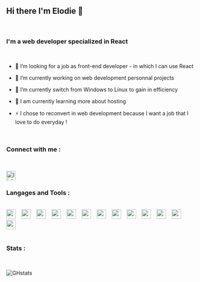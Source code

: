 ## Hi there I'm Elodie 👋

<br>


### I'm a web developer specialized in React
<br>

- 👯 I’m looking for a job as front-end developer - in which I can use React
- 🔭 I’m currently working on web development personnal projects 
- 🌱 I’m currently switch from Windows to Linux to gain in efficiency
- 🌱 I am currently learning more about hosting 

- ⚡ I chose to reconvert in web development because I want a job that I love to do everyday !

<br>


### Connect with me : 
<br>

[<img text-align="left" alt="linkedin-page" width="25px" src="https://cdn.jsdelivr.net/gh/devicons/devicon/icons/linkedin/linkedin-original.svg" />]('https://www.linkedin.com/in/elodie-david31/')



### Langages and Tools : 
<br>

<img text-align="left" alt="react" width="25px" src="https://cdn.jsdelivr.net/gh/devicons/devicon/icons/react/react-original.svg" style ="padding-right:11px;" />
<img text-align="left" alt="react" width="25px" src="https://cdn.jsdelivr.net/gh/devicons/devicon/icons/redux/redux-original.svg" style ="padding-right:11px;" />
<img text-align="left" alt="react" width="25px" src="https://cdn.jsdelivr.net/gh/devicons/devicon/icons/javascript/javascript-plain.svg" style ="padding-right:11px;" />
<img text-align="left" alt="react" width="25px" src="https://cdn.jsdelivr.net/gh/devicons/devicon/icons/html5/html5-original.svg"  style ="padding-right:11px;" />
<img text-align="left" alt="react" width="25px" src="https://cdn.jsdelivr.net/gh/devicons/devicon/icons/sass/sass-original.svg" style ="padding-right:11px;" />
<img text-align="left" alt="react" width="25px" src="https://cdn.jsdelivr.net/gh/devicons/devicon/icons/nodejs/nodejs-original.svg" style ="padding-right:11px;" />
<img text-align="left" alt="react" width="25px" src="https://cdn.jsdelivr.net/gh/devicons/devicon/icons/mysql/mysql-original-wordmark.svg" style ="padding-right:11px;" />
<img text-align="left" alt="react" width="25px" src="https://cdn.jsdelivr.net/gh/devicons/devicon/icons/postgresql/postgresql-original.svg"  style ="padding-right:11px;" />
<img text-align="left" alt="react" width="25px" src="https://cdn.jsdelivr.net/gh/devicons/devicon/icons/git/git-plain-wordmark.svg"  style ="padding-right:11px;" />
<img text-align="left" alt="react" width="25px" src="https://cdn.jsdelivr.net/gh/devicons/devicon/icons/github/github-original-wordmark.svg"  style ="padding-right:11px;" />
<img text-align="left" alt="react" width="25px" src="https://cdn.jsdelivr.net/gh/devicons/devicon/icons/slack/slack-original.svg"  style ="padding-right:11px;" />
<img text-align="left" alt="react" width="25px" src="https://cdn.jsdelivr.net/gh/devicons/devicon/icons/vscode/vscode-original.svg" style ="padding-right:11px;" />
<img text-align="left" alt="react" width="25px" src="https://cdn.jsdelivr.net/gh/devicons/devicon/icons/yarn/yarn-original.svg"  style ="padding-right:11px;" />
<br>
<br>

### Stats : 
<br>

![GHstats](https://github-readme-stats.vercel.app/api?username=Elodvd&show_icons=true)
